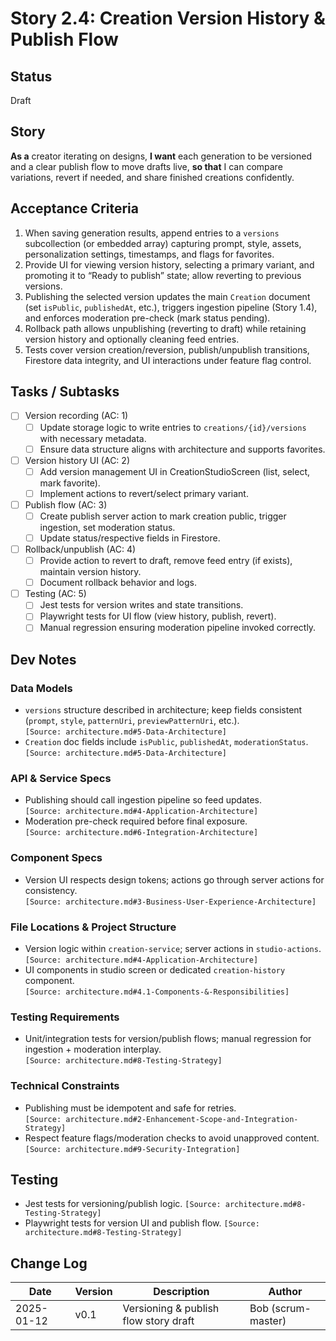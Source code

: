
# Story 2.4: Creation Version History & Publish Flow

## Status
Draft

## Story
**As a** creator iterating on designs,
**I want** each generation to be versioned and a clear publish flow to move drafts live,
**so that** I can compare variations, revert if needed, and share finished creations confidently.

## Acceptance Criteria
1. When saving generation results, append entries to a `versions` subcollection (or embedded array) capturing prompt, style, assets, personalization settings, timestamps, and flags for favorites.  
2. Provide UI for viewing version history, selecting a primary variant, and promoting it to “Ready to publish” state; allow reverting to previous versions.  
3. Publishing the selected version updates the main `Creation` document (set `isPublic`, `publishedAt`, etc.), triggers ingestion pipeline (Story 1.4), and enforces moderation pre-check (mark status pending).  
4. Rollback path allows unpublishing (reverting to draft) while retaining version history and optionally cleaning feed entries.  
5. Tests cover version creation/reversion, publish/unpublish transitions, Firestore data integrity, and UI interactions under feature flag control.

## Tasks / Subtasks
- [ ] Version recording (AC: 1)  
  - [ ] Update storage logic to write entries to `creations/{id}/versions` with necessary metadata.  
  - [ ] Ensure data structure aligns with architecture and supports favorites.  
- [ ] Version history UI (AC: 2)  
  - [ ] Add version management UI in CreationStudioScreen (list, select, mark favorite).  
  - [ ] Implement actions to revert/select primary variant.  
- [ ] Publish flow (AC: 3)  
  - [ ] Create publish server action to mark creation public, trigger ingestion, set moderation status.  
  - [ ] Update status/respective fields in Firestore.  
- [ ] Rollback/unpublish (AC: 4)  
  - [ ] Provide action to revert to draft, remove feed entry (if exists), maintain version history.  
  - [ ] Document rollback behavior and logs.  
- [ ] Testing (AC: 5)  
  - [ ] Jest tests for version writes and state transitions.  
  - [ ] Playwright tests for UI flow (view history, publish, revert).  
  - [ ] Manual regression ensuring moderation pipeline invoked correctly.

## Dev Notes
### Data Models
- `versions` structure described in architecture; keep fields consistent (`prompt`, `style`, `patternUri`, `previewPatternUri`, etc.).  
  `[Source: architecture.md#5-Data-Architecture]`
- `Creation` doc fields include `isPublic`, `publishedAt`, `moderationStatus`.  
  `[Source: architecture.md#5-Data-Architecture]`

### API & Service Specs
- Publishing should call ingestion pipeline so feed updates.  
  `[Source: architecture.md#4-Application-Architecture]`
- Moderation pre-check required before final exposure.  
  `[Source: architecture.md#6-Integration-Architecture]`

### Component Specs
- Version UI respects design tokens; actions go through server actions for consistency.  
  `[Source: architecture.md#3-Business-User-Experience-Architecture]`

### File Locations & Project Structure
- Version logic within `creation-service`; server actions in `studio-actions`.  
  `[Source: architecture.md#4-Application-Architecture]`
- UI components in studio screen or dedicated `creation-history` component.  
  `[Source: architecture.md#4.1-Components-&-Responsibilities]`

### Testing Requirements
- Unit/integration tests for version/publish flows; manual regression for ingestion + moderation interplay.  
  `[Source: architecture.md#8-Testing-Strategy]`

### Technical Constraints
- Publishing must be idempotent and safe for retries.  
  `[Source: architecture.md#2-Enhancement-Scope-and-Integration-Strategy]`
- Respect feature flags/moderation checks to avoid unapproved content.  
  `[Source: architecture.md#9-Security-Integration]`

## Testing
- Jest tests for versioning/publish logic. `[Source: architecture.md#8-Testing-Strategy]`
- Playwright tests for version UI and publish flow. `[Source: architecture.md#8-Testing-Strategy]`

## Change Log
| Date | Version | Description | Author |
| --- | --- | --- | --- |
| 2025-01-12 | v0.1 | Versioning & publish flow story draft | Bob (scrum-master) |
